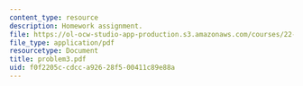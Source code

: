 ```yaml
---
content_type: resource
description: Homework assignment.
file: https://ol-ocw-studio-app-production.s3.amazonaws.com/courses/22-314j-structural-mechanics-in-nuclear-power-technology-fall-2006/f0f2205ccdcca92628f500411c89e88a_problem3.pdf
file_type: application/pdf
resourcetype: Document
title: problem3.pdf
uid: f0f2205c-cdcc-a926-28f5-00411c89e88a
---
```


